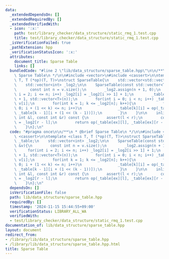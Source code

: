 ```yaml
---
data:
  _extendedDependsOn: []
  _extendedRequiredBy: []
  _extendedVerifiedWith:
  - icon: ':x:'
    path: test/library_checker/data_structure/static_rmq_1.test.cpp
    title: test/library_checker/data_structure/static_rmq_1.test.cpp
  _isVerificationFailed: true
  _pathExtension: hpp
  _verificationStatusIcon: ':x:'
  attributes:
    document_title: Sparse Table
    links: []
  bundledCode: "#line 2 \"lib/data_structure/sparse_table.hpp\"\n\n/**\n * @brief\
    \ Sparse Table\n */\n\n#include <vector>\n#include <cassert>\n\ntemplate <class\
    \ T, T (*op)(T, T)>\nstruct SparseTable{\n    std::vector<std::vector<T>> _table;\n\
    \    std::vector<int> _log2;\n\n    SparseTable(const std::vector<T> &v){\n  \
    \      const int n = v.size();\n        _log2.assign(n + 1, 0);\n        for(int\
    \ i = 2; i <= n; i++) _log2[i] = _log2[i >> 1] + 1;\n        _table.assign(_log2[n]\
    \ + 1, std::vector<T>(n));\n        for(int i = 0; i < n; i++) _table[0][i] =\
    \ v[i];\n        for(int k = 1; k <= _log2[n]; k++){\n            for(int i =\
    \ 0; i + (1 << k) <= n; i++)\n                _table[k][i] = op(_table[k - 1][i],\
    \ _table[k - 1][i + (1 << (k - 1))]);\n        }\n    }\n\n    inline T query(const\
    \ int &l, const int &r) const {\n        assert(l < r);\n        const int ex\
    \ = _log2[r - l];\n        return op(_table[ex][l], _table[ex][r - (1 << ex)]);\n\
    \    }\n};\n"
  code: "#pragma once\n\n/**\n * @brief Sparse Table\n */\n\n#include <vector>\n#include\
    \ <cassert>\n\ntemplate <class T, T (*op)(T, T)>\nstruct SparseTable{\n    std::vector<std::vector<T>>\
    \ _table;\n    std::vector<int> _log2;\n\n    SparseTable(const std::vector<T>\
    \ &v){\n        const int n = v.size();\n        _log2.assign(n + 1, 0);\n   \
    \     for(int i = 2; i <= n; i++) _log2[i] = _log2[i >> 1] + 1;\n        _table.assign(_log2[n]\
    \ + 1, std::vector<T>(n));\n        for(int i = 0; i < n; i++) _table[0][i] =\
    \ v[i];\n        for(int k = 1; k <= _log2[n]; k++){\n            for(int i =\
    \ 0; i + (1 << k) <= n; i++)\n                _table[k][i] = op(_table[k - 1][i],\
    \ _table[k - 1][i + (1 << (k - 1))]);\n        }\n    }\n\n    inline T query(const\
    \ int &l, const int &r) const {\n        assert(l < r);\n        const int ex\
    \ = _log2[r - l];\n        return op(_table[ex][l], _table[ex][r - (1 << ex)]);\n\
    \    }\n};\n"
  dependsOn: []
  isVerificationFile: false
  path: lib/data_structure/sparse_table.hpp
  requiredBy: []
  timestamp: '2024-11-15 15:44:55+09:00'
  verificationStatus: LIBRARY_ALL_WA
  verifiedWith:
  - test/library_checker/data_structure/static_rmq_1.test.cpp
documentation_of: lib/data_structure/sparse_table.hpp
layout: document
redirect_from:
- /library/lib/data_structure/sparse_table.hpp
- /library/lib/data_structure/sparse_table.hpp.html
title: Sparse Table
---
```

